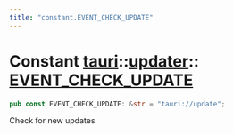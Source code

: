 ```yaml
---
title: "constant.EVENT_CHECK_UPDATE"
---
```


# Constant [tauri](/docs/api/rust/tauri/../index.html)::​[updater](/docs/api/rust/tauri/index.html)::​[EVENT_CHECK_UPDATE](/docs/api/rust/tauri/)

```rs
pub const EVENT_CHECK_UPDATE: &str = "tauri://update";
```

Check for new updates
